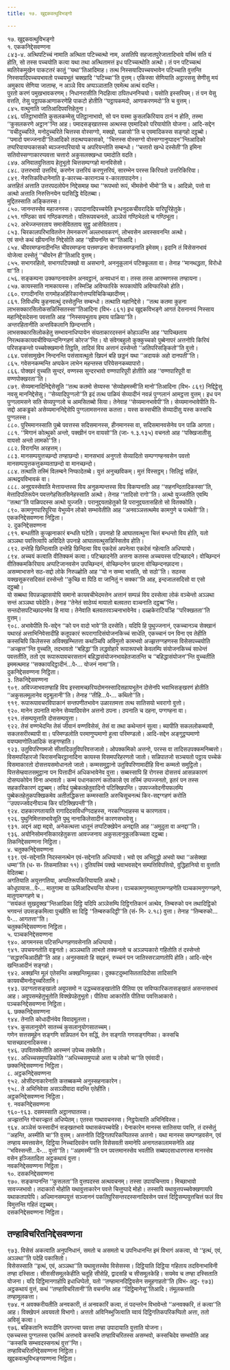 ```yaml
---
title: १७. खुद्दकवत्थुविभङ्गो

---
```

१७. खुद्दकवत्थुविभङ्गो  
१. एककनिद्देसवण्णना  
८४३-४. अत्थिपटिच्चं नामाति अत्थिता पटिच्चत्थो नाम, असतिपि सहजातपुरेजातादिभावे यस्मिं सति यं होति, सो तस्स पच्चयोति कत्वा यथा तथा अत्थितामत्तं इध पटिच्चत्थोति अत्थो। तं पन पटिच्चत्थं ब्यतिरेकमुखेन पाकटतरं कातुं ‘‘यथा’’तिआदिमाह। तत्थ निस्सयादिपच्चयभावेन पटिच्चाति वुत्तन्ति निस्सयादिपच्चयभावतो पच्चयभूतं चक्खादि ‘‘पटिच्चा’’ति वुत्तम्। एकिस्सा सेणियाति अट्ठारससु सेणीसु मयं अमुकाय सेणिया जाताम्ह, न अञ्ञे विय अप्पञ्ञाताति एवमेत्थ अत्थं वदन्ति।  
पुरतो करणं पमुखभावकरणम्। निधानरासीति निदहित्वा ठपितधननिचयो। यसोति इस्सरियम्। तं पन येसु वत्तति, तेसु पट्ठापकआणाकरणेहि पाकटो होतीति ‘‘पट्ठापकमदो, आणाकरणमदो’’ति च वुत्तम्।  
८४५. वत्थुनाति जातिआदिपवत्तिहेतुना।  
८४६. पतिट्ठाभावोति कुसलकम्मेसु पतिट्ठानाभावो, सो पन यस्मा कुसलकिरियाय ठानं न होति, तस्मा ‘‘कुसलकरणे अट्ठान’’न्ति आह। पमादसङ्खातस्स अत्थस्स एवमादिको परियायोति योजना। आदि-सद्देन ‘‘वचीदुच्चरिते, मनोदुच्चरिते चित्तस्स वोस्सग्गो, मक्खो, पळासो’’ति च एवमादिकस्स सङ्गहो दट्ठब्बो। ‘‘पमादो पमज्जनादी’’तिआदिको तदत्थप्पकासको, ‘‘चित्तस्स वोस्सग्गो वोस्सग्गानुप्पादन’’न्तिआदिको तप्परियायप्पकासको ब्यञ्जनपरियायो च अपरियन्तोति सम्बन्धो। ‘‘चत्तारो खन्धे दस्सेती’’ति इमिना सतिवोस्सग्गाकारप्पवत्ता चत्तारो अकुसलक्खन्धा पमादोति वदति।  
८४७. अनिवातवुत्तिताय हेतुभूतो चित्तसम्पग्गहो मानविसेसो।  
८४८. उत्तरभावो उत्तरियं, करणेन उत्तरियं करणुत्तरियं, सारम्भेन परस्स किरियतो उत्तरिकिरिया।  
८४९. नेरुत्तिकविधानेनाति इ-कारच्च-कारानञ्च र-कारतापादनेन।  
अत्तहितं अत्ताति उत्तरपदलोपेन निद्देसमाह यथा ‘‘रूपभवो रूपं, भीमसेनो भीमो’’ति च। आदिन्नो, पत्तो वा अत्थो अत्ताति निरुत्तिनयेन पदसिद्धि वेदितब्बा।  
मुद्दितस्साति अङ्कितस्स।  
८५०. जानन्तस्सेव महाजनस्स। उपादानादिपच्चयेति इन्धनुदकचीवरादिके पारिपूरिहेतुके।  
८५१. गण्ठिका सयं गण्ठिकरणतो। पतिरूपवचनतो, अञ्ञेसं गण्ठिभेदतो च गण्ठिभूता।  
८५२. अभेज्जन्तरताय समासेवितताय सुट्ठु आसेवितताय।  
८५३. चिरकालपरिभावितत्तेन तेमनकरणं अल्लभावकरणं, लोभवसेन अवस्सवनन्ति अत्थो।  
एवं सन्ते कथं खीयनन्ति निद्देसोति आह ‘‘खीयनन्ति चा’’तिआदि।  
८५४. चीवरमण्डनादीनन्ति चीवरमण्डना पत्तमण्डना सेनासनमण्डनाति इमेसम्। इदानि तं विसेसनभावं योजेत्वा दस्सेतुं ‘‘चीवरेन ही’’तिआदि वुत्तम्।  
८५५. सभागरहितो, सभागपटिपक्खो वा असभागो, अननुकूलानं पटिक्कूलता वा। तेनाह ‘‘मानथद्धता, विरोधो वा’’ति।  
८५६. सङ्कम्पना उक्कण्ठनावसेन अनवट्ठानं, अनवधानं वा। तस्स तस्स आरम्मणस्स तण्हायना।  
८५७. कायस्साति नामकायस्स। तस्मिञ्हि अविप्फारिके रूपकायोपि अविप्फारिको होति।  
८६०. रागादीनन्ति रागमोहअहिरिकानोत्तप्पविचिकिच्छादीनम्।  
८६१. तिविधम्पि कुहनवत्थुं दस्सेतुन्ति सम्बन्धो। तत्थाति महानिद्देसे। ‘‘तत्थ कतमा कुहना लाभसक्कारसिलोकसन्निस्सितस्सा’’तिआदिना (विभ॰ ८६१) इध खुद्दकविभङ्गे आगतं देसनानयं निस्साय महानिद्देसदेसना पवत्ताति आह ‘‘निस्सयभूताय इमाय पाळिया’’ति।  
अन्तरहितानीति अन्तविकलानि छिन्दन्तानि।  
लाभसक्कारसिलोकहेतु सम्भावनाधिप्पायेन संयताकारदस्सनं कोहञ्ञन्ति आह ‘‘पापिच्छताय निरत्थककायवचीविप्फन्दनिग्गहणं कोरज’’न्ति। यो संवेगबहुलो कुक्कुच्चको पुब्बेनापरं अत्तनोपि किरियं परिसङ्कन्तो पच्चवेक्खमानो तिट्ठति, तादिसं विय अत्तानं दस्सेन्तो ‘‘अतिपरिसङ्कितो’’ति वुत्तो।  
८६४. पसंसामुखेन निन्दनन्ति पसंसावत्थुतो खिपनं बहि छड्डनं यथा ‘‘अदायकं अहो दानपती’’ति।  
८६५. गवेसनकम्मन्ति अप्पकेन लाभेन महन्तस्स परियेसनकब्यापारो।  
८६६. पोक्खरं वुच्चति सुन्दरं, वण्णस्स सुन्दरभावो वण्णपारिपूरी होतीति आह ‘‘वण्णपारिपूरी वा वण्णपोक्खरता’’ति।  
८७९. सेय्यमानादिनिद्देसेसूति ‘‘तत्थ कतमो सेय्यस्स ‘सेय्योहमस्मी’ति मानो’’तिआदिना (विभ॰ ८६९) निद्दिट्ठेसु नवसु माननिद्देसेसु। ‘‘सेय्यादिपुग्गलो’’ति इदं तत्थ पाळियं सेय्यादीनं नवन्नं पुग्गलानं आमट्ठत्ता वुत्तम्। इध पन पुग्गलामसने सति सेय्यपुग्गलो च आमसितब्बो सिया। तेनेवाह ‘‘सेय्यमानभावेपी’’ति। सेय्यमानभावेपीति पि-सद्दो आकड्ढको असेय्यमाननिद्देसेपि पुग्गलामसनस्स कतत्ता। यस्स कस्सचीति सेय्यादीसु यस्स कस्सचि पुग्गलस्स।  
८८०. पुरिममानस्साति पुब्बे पवत्तस्स सदिसमानस्स, हीनमानस्स वा, सदिसमानवसेनेव पन पाळि आगता।  
८८१. ‘‘मिगानं कोत्थुको अन्तो, पक्खीनं पन वायसो’’ति (जा॰ १.३.१३५) वचनतो आह ‘‘पक्खिजातीसु वायसो अन्तो लामको’’ति।  
८८२. विरागन्ति अरहत्तम्।  
८८३. मानसम्पयुत्तच्छन्दो तण्हाछन्दो। मानसभावं अनुगतो सेय्यादितो सम्पग्गण्हनवसेन पवत्तो मानसम्पयुत्तकत्तुकम्यताछन्दो वा मानच्छन्दो।  
८८४. तत्थाति तस्मिं विलम्बने निप्फादेतब्बे। युत्तं अनुच्छविकम्। मुत्तं विस्सट्ठम्। सिलिट्ठं सहितं, अत्थद्वयविभावकं वा।  
८८८. अनुद्दयस्सेवाति मेत्तायन्तस्स विय अनुकम्पन्तस्स विय विकप्पनाति आह ‘‘सहनन्दितादिकस्सा’’ति, मेत्तादिपतिरूपेन पवत्तगेहसितसिनेहस्साति अत्थो। तेनाह ‘‘तादिसो रागो’’ति। अत्थो युज्जतीति एवम्पि ‘‘तत्था’’ति पाळिपदस्स अत्थो युज्जति। परानुद्दयताहेतुको हि परानुद्दयतासहितो सो वितक्कोति।  
८९०. कामगुणपारिपूरिया येभुय्येन लोको सम्भावेतीति आह ‘‘अनवञ्ञत्तत्थमेव कामगुणे च पत्थेती’’ति।  
एककनिद्देसवण्णना निट्ठिता।  
२. दुकनिद्देसवण्णना  
८९१. बन्धतीति कुज्झनाकारं बन्धति घटेति। उपनाहो हि आघातवत्थुना चित्तं बन्धन्तो विय होति, यतो अञ्ञथा पवत्तित्वापि अविदिते उपनाहे आघातवत्थुसन्निस्सितोव होति।  
८९२. दन्तेहि छिन्दित्वाति दन्तेहि छिन्दित्वा विय एकदेसं अपनेत्वा एकदेसं गहेत्वाति अधिप्पायो।  
८९४. अच्चयं कत्वाति वीतिक्कमं कत्वा। पटिच्छादनेति अत्तना कतस्स अच्चयस्स पटिच्छादने। वोच्छिन्दनं वीतिक्कमकिरियाय अप्पटिजानवसेन उपच्छिन्दनं, वोच्छिन्दनेन छादना वोच्छिन्दनछादना।  
असम्माभासने सठ-सद्दो लोके निरुळ्होति आह ‘‘यो न सम्मा भासति, सो सठो’’ति। सठस्स यक्खसूकरसदिसतं दस्सेन्तो ‘‘कुच्छि वा पिठि वा जानितुं न सक्का’’ति आह, इन्दजालसदिसो वा एसो दट्ठब्बो।  
यो सब्बथा विपन्नज्झासयोपि समानो कायवचीभेदमत्तेन अत्तानं सम्पन्नं विय दस्सेत्वा लोकं वञ्चेन्तो अञ्ञथा सन्तं अञ्ञथा पवेदेति। तेनाह ‘‘तेनेतं साठेय्यं मायातो बलवतरा वञ्चनाति दट्ठब्ब’’न्ति। सन्तदोसपटिच्छादनमेव हि माया। तेनेवाति बलवतरवञ्चनाभावेनेव। दळ्हकेराटियञ्हि ‘‘परिक्खतता’’ति वुत्तम्।  
९०८. अभावेपीति पि-सद्देन ‘‘को पन वादो भावे’’ति दस्सेति। यदिपि हि पुथुज्जनानं, एकच्चानञ्च सेक्खानं यथारहं अत्ताभिनिवेसादीहि कतूपकारं रूपरागादिसंयोजनकिच्चं साधेति, एकच्चानं पन विना एव तेहीति कस्सचिपि किलेसस्स अविक्खम्भितत्ता कथञ्चिपि अविमुत्तो कामभवो अज्झत्तग्गहणस्स विसेसपच्चयोति ‘‘अज्झत्त’’न्ति वुच्चति, तदभावतो ‘‘बहिद्धा’’ति लद्धवोहारे रूपारूपभवे केवलम्पि संयोजनकिच्चं साधेन्तं पवत्ततीति, ततो एव रूपारूपावचरसत्तानं बहिद्धासंयोजनभावहेतजातन्ति च ‘‘बहिद्धासंयोजन’’न्ति वुच्चतीति इममत्थमाह ‘‘सक्कायदिट्ठादीनं…पे॰… योजनं नामा’’ति।  
दुकनिद्देसवण्णना निट्ठिता।  
३. तिकनिद्देसवण्णना  
९०९. अविज्जाभवतण्हाहि विय इस्सामच्छरियदोमनस्सादिसहायभूतेन दोसेनपि भवाभिसङ्खरणं होतीति ‘‘अकुसलमूलानेव वट्टमूलानी’’ति। तेनाह ‘‘तीहि…पे॰… कथितो’’ति।  
९१९. रूपारूपावचरविपाकानं सन्तपणीतभावेन उळारतमत्ता तत्थ सातिसयो भवरागो वुत्तो।  
९२०. मानेन ठपनाति मानेन सेय्यादिवसेन अत्तनो ठपना। ठपनाति च दहना, पग्गण्हना वा।  
९२१. तंसम्पयुत्ताति दोससम्पयुत्ता।  
९२२. तेसं वण्णभेदन्ति तेसं जीवानं वण्णविसेसं, तेसं वा तथा कथेन्तानं सुत्वा। ब्यापीति सकललोकब्यापी, सकलसरीरब्यापी वा। परिमण्डलोति परमाणुप्पमाणो हुत्वा परिमण्डलो। आदि-सद्देन अङ्गुट्ठप्पमाणो वयप्पमाणोतिआदिकं सङ्गण्हाति।  
९२३. उतुविपरिणामजो सीतादिउतुविपरिवत्तजातो। ओपक्कमिको अत्तनो, परस्स वा तादिसउपक्कमनिब्बत्तो। विसमपरिहारजो चिरासनचिरट्ठानादिना कायस्स विसमपरिहरणतो जातो। सन्निपातजो सञ्चयतो पट्ठाय पच्चेकं विसमाकारतो दोसत्तयसमोधानतो जातो। कम्मसमुट्ठानो उतुविपरिणामादीहि विना कम्मतो समुट्ठितो। पित्तसेम्हवातसमुट्ठाना पन पित्तादीनं अधिकभावेनेव वुत्ता। सब्बस्सापि हि रोगस्स दोसत्तयं आसन्नकारणं दोसप्पकोपेन विना अभावतो। कम्मं पधानकारणं कतोकासे एव तस्मिं उप्पज्जनतो, इतरं पन तस्स सहकारिकारणं दट्ठब्बम्। तयिदं पुब्बेकतहेतुवादिनो पटिक्खिपन्ति। उपपज्जवेदनीयफलम्पि पुब्बेकतहेतुकपक्खिकमेव अतीतद्धिकत्ता कम्मस्साति अरुचिसूचनत्थं किर-सद्दग्गहणं करोति ‘‘उपपज्जवेदनीयञ्च किर पटिक्खिपन्ती’’ति।  
९२४. दाहकारणतायाति रागादिदसविधग्गिदाहस्स, नरकग्गिदाहस्स च कारणताय।  
९२६. पुथुनिमित्तसभावेसूति पुथु नानाकिलेसादीनं कारणसभावेसु।  
९३१. अद्दनं अद्दा मद्दवो, अनेकत्थत्ता धातूनं तप्पटिक्खेपेन अनद्दाति आह ‘‘अमुदुता वा अनद्दा’’ति।  
९३६. अयोनिसोमनसिकारहेतुकत्ता आवज्जनाय अकुसलानुकूलकिच्चता दट्ठब्बा।  
तिकनिद्देसवण्णना निट्ठिता।  
४. चतुक्कनिद्देसवण्णना  
९३९. एवं-सद्देनाति निदस्सनत्थेन एवं-सद्देनाति अधिप्पायो। भवो एव अभिवुद्धो अभवो यथा ‘‘असेक्खा धम्मा’’ति (ध॰ स॰ तिकमातिका ११)। दुतियस्मिं पक्खे भवाभवसद्देन सम्पत्तिविपत्तियो, वुद्धिहानियो वा वुत्ताति वेदितब्बा।  
अगतियाति अयुत्तगतिया, अप्पतिरूपकिरियायाति अत्थो।  
कोधूपायास…पे॰… मातुगामा वा ऊमिआदिभयन्ति योजना। पञ्चकामगुणमातुगामग्गहणेति पञ्चकामगुणग्गहणे, मातुगामग्गहणे च।  
‘‘सयंकतं सुखदुक्ख’’न्तिआदिका दिट्ठि यदिपि अञ्ञेसम्पि दिट्ठिगतिकानं अत्थेव, तिम्बरुको पन तथादिट्ठिको भगवन्तं उपसङ्कमित्वा पुच्छीति सा दिट्ठि ‘‘तिम्बरुकदिट्ठी’’ति (सं॰ नि॰ २.१८) वुत्ता। तेनाह ‘‘तिम्बरुको…पे॰… आगतत्ता’’ति।  
चतुक्कनिद्देसवण्णना निट्ठिता।  
५. पञ्चकनिद्देसवण्णना  
९४०. आगमनस्स पटिसन्धिग्गहणवसेनाति अधिप्पायो।  
९४१. उपचयनतोति वड्ढनतो। अञ्ञथाति लाभतो तक्कनतो च अञ्ञप्पकारो गहितोति तं दस्सेन्तो ‘‘सद्धारुचिआदीही’’ति आह। अनुस्सवतो हि सद्दहनं, रुच्चनं पन जातिस्सरञाणतोपि होति। आदि-सद्देन खन्तिआदीनं सङ्गहो।  
९४२. अक्खन्ति मूलं एतेसन्ति अक्खन्तिमूलका। दुक्कटदुब्भासिततादिदोसा तादिसानि कायवचीमनोदुच्चरितानि।  
९४३. उदग्गतासङ्खातो अवूपसमो न उद्धच्चसङ्खातोति पीतिया एव सविप्फारिकतासङ्खातं असन्तसभावं आह। अवूपसमहेतुभूतोति विक्खेपहेतुभूतो। पीतिया आकारोति पीतिया पवत्तिआकारो।  
पञ्चकनिद्देसवण्णना निट्ठिता।  
६. छक्कनिद्देसवण्णना  
९४४. तेनाति कोधादीनंयेव विवादमूलत्ता।  
९४५. कुसलानुयोगे सातच्चं कुसलानुयोगसातच्चम्।  
गणेन सत्तसमूहेन सङ्गणि सन्निपतनं येन सद्धिं, तेन सङ्गति गणसङ्गणिका। कस्सचि घासच्छादनादिकस्स।  
९४६. उपवितक्केतीति आरम्मणं उपेच्च तक्केति।  
९४८. अधिच्चसमुप्पन्निकोति ‘‘अधिच्चसमुप्पन्नो अत्ता च लोको चा’’ति एवंवादी।  
छक्कनिद्देसवण्णना निट्ठिता।  
८. अट्ठकनिद्देसवण्णना  
९५२. ओसीदनाकारेनाति कत्तब्बकम्मे अनुस्सहनाकारेन।  
९५८. ते अभिनिवेसा असञ्ञीवादा वदन्ति एतेहीति।  
अट्ठकनिद्देसवण्णना निट्ठिता।  
९. नवकनिद्देसवण्णना  
९६०-९६३. दसमस्साति अट्ठानघातस्स।  
अज्झत्तन्ति गोचरज्झत्तं अधिप्पेतम्। एतस्स गाथावचनस्स। निट्ठपेत्वाति अभिनिविस्स।  
९६४. अञ्ञेसं फस्सादीनं सङ्खतभावे यथासकंपच्चयेहि। येनाकारेन मानस्स सातिसया पवत्ति, तं दस्सेतुं ‘‘अहन्ति, अस्मीति चा’’ति वुत्तम्। अत्तनोति दिट्ठिगतपरिकप्पितस्स अत्तनो। यथा मानस्स सम्पग्गहवसेन, एवं तण्हाय ममत्तवसेन, दिट्ठिया निच्चादिवसेन पवत्ति विसेसवती समानेपि अनागतकालामसनेति आह ‘‘भविस्सन्ती…पे॰… वुत्तो’’ति। ‘‘अहमस्मी’’ति पन पवत्तमानस्सेव भवतीति सब्बपदसाधारणस्स मानस्सेव वसेन इञ्जितादिता अट्ठकथायं वुत्ता।  
नवकनिद्देसवण्णना निट्ठिता।  
१०. दसकनिद्देसवण्णना  
९७०. सङ्कप्पनन्ति ‘‘कुसलता’’ति वुत्तपदस्स अत्थवचनम्। तस्सा उपायचिन्ताय। मिच्छाभावो सावज्जभावो। तदाकारो मोहोति यथावुत्ताकारेन पवत्ते चित्तुप्पादे मोहो। तस्सापि यथावुत्तपच्चवेक्खणायपि यथाकतपापेपि। अधिमानसम्पयुत्तं सञ्जाननं पकतिपुरिसन्तरदस्सनादिवसेन पवत्तं दिट्ठिसम्पयुत्तचित्तं फलं विय विमुत्तन्ति गहितं दट्ठब्बम्।  
दसकनिद्देसवण्णना निट्ठिता।  


## तण्हाविचरितनिद्देसवण्णना

९७३. विसेसं अकत्वाति अनुपनिधानं, समतो च असमतो च उपनिधानन्ति इमं विभागं अकत्वा, यो ‘‘इत्थं, एवं, अञ्ञथा’’ति पदेहि पकासितो।  
विसेसस्साति ‘‘इत्थं, एवं, अञ्ञथा’’ति यथावुत्तस्सेव विसेसस्स। दिट्ठियाति दिट्ठिया गहिताय तदविनाभाविनी तण्हा दस्सिता। सीससीसमूलकेहीति चतूहि सीसेहि, द्वादसहि च सीसमूलकेहि। सयमेव च तण्हा दस्सिताति योजना। यदि दिट्ठिमानगाहोपि इधाधिप्पेतो, यतो ‘‘तण्हामानदिट्ठिवसेन समूहगाहतो’’ति (विभ॰ अट्ठ॰ ९७३) अट्ठकथायं वुत्तं, कथं ‘‘तण्हाविचरितानी’’ति वचनन्ति आह ‘‘दिट्ठिमानेसू’’तिआदि। तंमूलकत्ताति तण्हामूलकत्ता।  
९७४. न अवक्करीयतीति अनवकारी, तं अनवकारिं कत्वा, तं पदन्तरेन विभावेन्तो ‘‘अनवक्करि, तं कत्वा’’ति आह। विक्खेपनं अवयवतो विभागो। अत्ततो अविनिब्भुजित्वाति य्वायं दिट्ठिगतिकपरिकप्पितो अत्ता, ततो अविसुं कत्वा।  
९७६. बहिकतानि रूपादीनि उपगन्त्वा पवत्ता तण्हा उपादायाति वुत्ताति योजना।  
एकच्चस्स पुग्गलस्स एकस्मिं अत्तभावे कस्सचि तण्हाविचरितस्स असम्भवो, कस्सचिदेव सम्भवोति आह ‘‘कस्सचि सम्भवदस्सनत्थं वुत्त’’न्ति।  
तण्हाविचरितनिद्देसवण्णना निट्ठिता।  
खुद्दकवत्थुविभङ्गवण्णना निट्ठिता।  